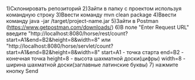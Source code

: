 1)Склонировать репозиторий
2)Зайти в папку с проектом используя командную строку
3)Ввести команду mvn clean package
4)Ввести команду java -jar /target/project-name.jar
5)Зайти в Postman (https://www.getpostman.com/downloads/)
6)В поле "Enter Request URL" введите "http://localhost:8080/horse/rest/count?start=A1&end=B2&height=8&width=8"
 или "http://localhost:8080/horse/servlet/count?start=A1&end=B2&height=8&width=8"
 start=A1 - точка старта
 end=B2 - конечная точка
 height=8 - высота шахматной доски(цифры)
 width=8 - ширина шахматной доски(заглавные латинские буквы)
7) нажмите кнопку Send
